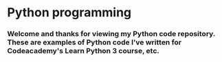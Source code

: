 # Python programming
### Welcome and thanks for viewing my Python code repository. These are examples of Python code I've written for Codeacademy's Learn Python 3 course, etc.
